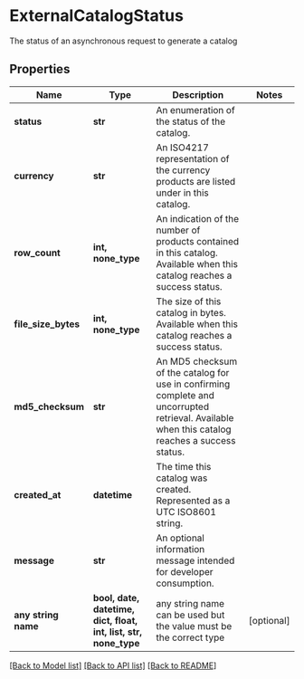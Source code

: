 # ExternalCatalogStatus

The status of an asynchronous request to generate a catalog

## Properties
Name | Type | Description | Notes
------------ | ------------- | ------------- | -------------
**status** | **str** | An enumeration of the status of the catalog. | 
**currency** | **str** | An ISO4217 representation of the currency products are listed under in this catalog. | 
**row_count** | **int, none_type** | An indication of the number of products contained in this catalog. Available when  this catalog reaches a success status. | 
**file_size_bytes** | **int, none_type** | The size of this catalog in bytes. Available when this catalog reaches a success status. | 
**md5_checksum** | **str** | An MD5 checksum of the catalog for use in confirming complete and uncorrupted retrieval.  Available when this catalog reaches a success status. | 
**created_at** | **datetime** | The time this catalog was created. Represented as a UTC ISO8601 string. | 
**message** | **str** | An optional information message intended for developer consumption. | 
**any string name** | **bool, date, datetime, dict, float, int, list, str, none_type** | any string name can be used but the value must be the correct type | [optional]

[[Back to Model list]](../README.md#documentation-for-models) [[Back to API list]](../README.md#documentation-for-api-endpoints) [[Back to README]](../README.md)


